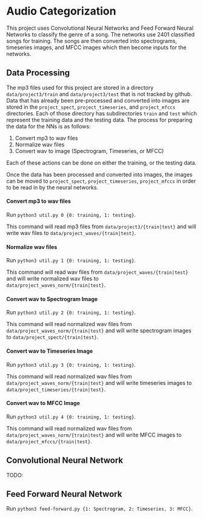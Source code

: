 # Audio Categorization

This project uses Convolutional Neural Networks and Feed Forward Neural Networks to classify the genre of a song. The networks use 2401 classified songs for training. The songs are then converted into spectrograms, timeseries images, and MFCC images which then become inputs for the networks. 

## Data Processing

The mp3 files used for this project are stored in a directory `data/project3/train` and `data/project3/test` that is not tracked by github. Data that has already been pre-processed and converted into images are stored in the `project_spect`, `project_timeseries`, and `project_mfccs` directories. Each of those directory has subdirectories `train` and `test` which represent the training data and the testing data. The process for preparing the data for the NNs is as follows:

1. Convert mp3 to wav files
2. Normalize wav files
3. Convert wav to image (Spectrogram, Timeseries, or MFCC)

Each of these actions can be done on either the training, or the testing data.

Once the data has been processed and converted into images, the images can be moved to `project_spect`, `project_timeseries`, `project_mfccs` in order to be read in by the neural networks.

#### Convert mp3 to wav files

Run `python3 util.py 0 {0: training, 1: testing}`.

This command will read mp3 files from `data/project3/{train|test}` and will write wav files to `data/project_waves/{train|test}`.

#### Normalize wav files

Run `python3 util.py 1 {0: training, 1: testing}`.

This command will read wav files from `data/project_waves/{train|test}` and will write normalized wav files to `data/project_waves_norm/{train|test}`.

#### Convert wav to Spectrogram Image

Run `python3 util.py 2 {0: training, 1: testing}`.

This command will read normalized wav files from  `data/project_waves_norm/{train|test}` and will write spectrogram images to  `data/project_spect/{train|test}`.

#### Convert wav to Timeseries Image

Run `python3 util.py 3 {0: training, 1: testing}`.

This command will read normalized wav files from  `data/project_waves_norm/{train|test}` and will write timeseries images to  `data/project_timeseries/{train|test}`.

#### Convert wav to MFCC Image

Run `python3 util.py 4 {0: training, 1: testing}`.

This command will read normalized wav files from `data/project_waves_norm/{train|test}` and will write MFCC images to `data/project_mfccs/{train|test}`.


## Convolutional Neural Network

TODO:

## Feed Forward Neural Network

Run `python3 feed-forward.py {1: Spectrogram, 2: Timeseries, 3: MFCC}`. 

